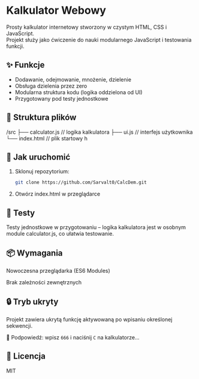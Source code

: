 # Kalkulator Webowy

Prosty kalkulator internetowy stworzony w czystym HTML, CSS i JavaScript.  
Projekt służy jako ćwiczenie do nauki modularnego JavaScript i testowania funkcji.

## ✨ Funkcje

- Dodawanie, odejmowanie, mnożenie, dzielenie
- Obsługa dzielenia przez zero
- Modularna struktura kodu (logika oddzielona od UI)
- Przygotowany pod testy jednostkowe

## 🧠 Struktura plików

/src 
├── calculator.js // logika kalkulatora
├── ui.js // interfejs użytkownika 
└── index.html // plik startowy h


## 🚀 Jak uruchomić

1. Sklonuj repozytorium:
   ```bash
   git clone https://github.com/Sarvalt0/CalcDem.git
   
2. Otwórz index.html w przeglądarce

## 🧪 Testy
Testy jednostkowe w przygotowaniu – logika kalkulatora jest w osobnym module calculator.js, co ułatwia testowanie.

## 📦 Wymagania
Nowoczesna przeglądarka (ES6 Modules)

Brak zależności zewnętrznych

## 🔒 Tryb ukryty

Projekt zawiera ukrytą funkcję aktywowaną po wpisaniu określonej sekwencji.

🧪 Podpowiedź: wpisz `666` i naciśnij `C` na kalkulatorze...


## 📜 Licencja
MIT




